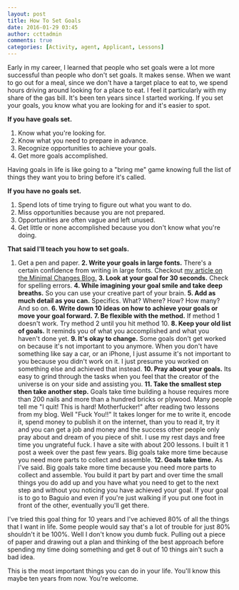 ```yaml
---
layout: post
title: How To Set Goals
date: 2016-01-29 03:45
author: ccttadmin
comments: true
categories: [Activity, agent, Applicant, Lessons]
---
```

Early in my career, I learned that people who set goals were a lot more successful than people who don't set goals. It makes sense. When we want to go out for a meal, since we don't have a target place to eat to, we spend hours driving around looking for a place to eat. I feel it particularly with my share of the gas bill. It's been ten years since I started working. If you set your goals, you know what you are looking for and it's easier to spot.

<strong>If you have goals set.</strong>
1. Know what you're looking for.
2. Know what you need to prepare in advance.
3. Recognize opportunities to achieve your goals.
4. Get more goals accomplished.

Having goals in life is like going to a "bring me" game knowing full the list of things they want you to bring before it's called.

<strong>If you have no goals set.</strong>
1. Spend lots of time trying to figure out what you want to do.
2. Miss opportunities because you are not prepared.
3. Opportunities are often vague and left unused.
4. Get little or none accomplished because you don't know what you're doing.

<strong>That said I'll teach you how to set goals.</strong>
1. Get a pen and paper.
<strong>2. Write your goals in large fonts.</strong> There's a certain confidence from writing in large fonts. Checkout <a href="http://minimalchanges.com/how-to-increase-your-confidence-by-writing-big/" target="_blank">my article on the Minimal Changes Blog.</a>
<strong>3. Look at your goal for 30 seconds.</strong> Check for spelling errors.
<strong>4. While imagining your goal smile and take deep breaths.</strong> So you can use your creative part of your brain.
<strong>5. Add as much detail as you can.</strong> Specifics. What? Where? How? How many? And so on.
<strong>6. Write down 10 ideas on how to achieve your goals or move your goal forward.</strong>
<strong>7. Be flexible with the method.</strong> If method 1 doesn't work. Try method 2 until you hit method 10.
<strong>8. Keep your old list of goals.</strong> It reminds you of what you accomplished and what you haven't done yet.
<strong>9. It's okay to change.</strong> Some goals don't get worked on because it's not important to you anymore. When you don't have something like say a car, or an iPhone, I just assume it's not important to you because you didn't work on it. I just presume you worked on something else and achieved that instead.
<strong>10. Pray about your goals.</strong> Its easy to grind through the tasks when you feel that the creator of the universe is on your side and assisting you.
<strong>11. Take the smallest step then take another step.</strong> Goals take time building a house requires more than 200 nails and more than a hundred bricks or plywood. Many people tell me "I quit! This is hard! Motherfucker!" after reading two lessons from my blog. Well "Fuck You!!" It takes longer for me to write it, encode it, spend money to publish it on the internet, than you to read it, try it and you can get a job and money and the success other people only pray about and dream of you piece of shit. I use my rest days and free time you ungrateful fuck. I have a site with about 200 lessons. I built it 1 post a week over the past few years. Big goals take more time because you need more parts to collect and assemble.
<strong>12. Goals take time.</strong> As I've said. Big goals take more time because you need more parts to collect and assemble. You build it part by part and over time the small things you do add up and you have what you need to get to the next step and without you noticing you have achieved your goal. If your goal is to go to Baguio and even if you're just walking if you put one foot in front of the other, eventually you'll get there.

I've tried this goal thing for 10 years and I've achieved 80% of all the things that I want in life. Some people would say that's a lot of trouble for just 80% shouldn't it be 100%. Well I don't know you dumb fuck. Pulling out a piece of paper and drawing out a plan and thinking of the best approach before spending my time doing something and get 8 out of 10 things ain't such a bad idea.

This is the most important things you can do in your life. You'll know this maybe ten years from now. You're welcome.
